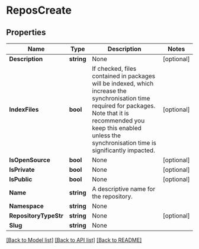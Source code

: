 # ReposCreate

## Properties

Name | Type | Description | Notes
------------ | ------------- | ------------- | -------------
**Description** | **string** | None | [optional] 
**IndexFiles** | **bool** | If checked, files contained in packages will be indexed, which increase the synchronisation time required for packages. Note that it is recommended you keep this enabled unless the synchronisation time is significantly impacted. | [optional] 
**IsOpenSource** | **bool** | None | [optional] 
**IsPrivate** | **bool** | None | [optional] 
**IsPublic** | **bool** | None | [optional] 
**Name** | **string** | A descriptive name for the repository. | 
**Namespace** | **string** | None | 
**RepositoryTypeStr** | **string** | None | [optional] 
**Slug** | **string** | None | 

[[Back to Model list]](../README.md#documentation-for-models) [[Back to API list]](../README.md#documentation-for-api-endpoints) [[Back to README]](../README.md)


